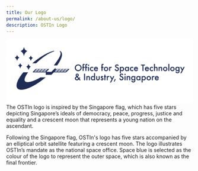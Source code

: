 ```yaml
---
title: Our Logo
permalink: /about-us/logo/
description: OSTIn Logo
---
```

![Office for Space Technology and Industry, Singapore Logo](/images/logos/ostin%20logo%20(navy)%203.png)
The OSTIn logo is inspired by the Singapore flag, which has five stars depicting Singapore’s ideals of democracy, peace, progress, justice and equality and a crescent moon that represents a young nation on the ascendant. 

Following the Singapore flag, OSTIn's logo has five stars accompanied by an elliptical orbit satellite featuring a crescent moon. The logo illustrates OSTIn’s mandate as the national space office. Space blue is selected as the colour of the logo to represent the outer space, which is also known as the final frontier.